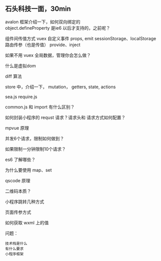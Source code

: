 ## 石头科技一面，30min


avalon 框架介绍一下，如何双向绑定的	
object.defineProperty 是ie6 以后才支持的，之前呢？	

组件间传值方式
	vuex
	自定义事件
	props, emit
	sessionStorage、localStorage
	路由传参（也是传值）
	provide、inject

如果不用 vuex 全局数据，管理你会怎么做？

什么是虚拟dom

diff 算法

store 中，介绍一下， mutation， getters, state, actions

sea.js require.js

common.js 和 import 有什么区别？

如何封装小程序的 requst 请求？请求头和 请求方式如何配置？

mpvue 原理

并发6个请求，限制如何做到？

如果限制一分钟限制10个请求？

es6 了解哪些？

为什么要使用 map、set

qscode 原理

二维码本质？

小程序跳转几种方式

页面传参方式

如何获取 wxml 上的值

问题：
	
	技术栈是什么
	有什么要求
	小程序框架


